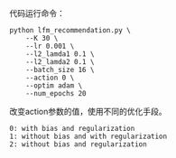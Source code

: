 代码运行命令：
```shell
python lfm_recommendation.py \
    --K 30 \
    --lr 0.001 \
    --l2_lamda1 0.1 \
    --l2_lamda2 0.1 \
    --batch_size 16 \
    --action 0 \
    --optim adam \
    --num_epochs 20 
```
改变action参数的值，使用不同的优化手段。
```
0: with bias and regularization
1: without bias and with regularization
2: without bias and regularization
```